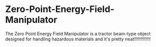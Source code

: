 # Zero-Point-Energy-Field-Manipulator
The Zero Point Energy Field Manipulator is a tractor beam-type object designed for handling hazardous materials and it's pretty neat!!!!!!!!!!!!!


